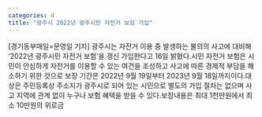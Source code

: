 ```yaml
---
categories: d
title: "광주시 2022년 광주시민 자전거 보험 가입"
---
```

[경기동부매일=문영일 기자] 광주시는 자전거 이용 중 발생하는 불의의 사고에 대비해 ‘2022년 광주시민 자전거 보험’을 갱신 가입한다고 16일 밝혔다.시민 자전거 보험은 시민이 안심하게 자전거를 이용할 수 있는 여건을 조성하고 사고에 따른 경제적 부담을 해소하기 위한 것으로 보장 기간은 2022년 9월 19일부터 2023년 9월 18일까지이다.대상은 주민등록상 주소지가 광주시로 되어 있는 시민으로 별도의 가입 절차는 없으며 사고 지역에 관계 없이 누구나 보험 혜택을 받을 수 있다.보장내용은 최대 1천만원에서 최소 10만원의 위로금